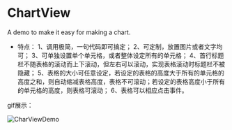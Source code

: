 # ChartView
A demo to make it easy for making a chart.

- 特点：
1、调用极简，一句代码即可搞定；
2、可定制，放置图片或者文字均可；
3、可单独设置单个单元格，或者整体设定所有的单元格；
4、首行标题栏不随表格的滚动而上下滚动，但左右可以滚动，实现表格滚动时标题栏不被隐藏；
5、表格的大小可任意设定，若设定的表格的高度大于所有的单元格的高度之和，则自动缩减表格高度，表格不可滚动；若设定的表格高度小于所有的单元格的高度，则表格可滚动；
6、表格可以相应点击事件。

gif展示：

![CharViewDemo](https://github.com/hungryBoy/ChartView/blob/master/ChartViewDemo.gif)
